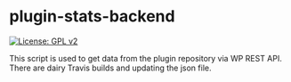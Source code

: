 # plugin-stats-backend

[![License: GPL v2](https://img.shields.io/badge/License-GPL%20v2-blue.svg)](https://www.gnu.org/licenses/old-licenses/gpl-2.0.en.html)

This script is used to get data from the plugin repository via WP REST API. There are dairy Travis builds and updating the json file.